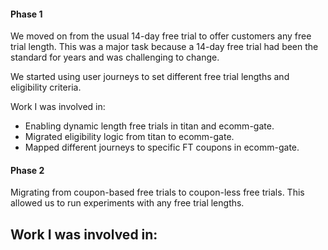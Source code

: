 #### Phase 1
We moved on from the usual 14-day free trial to offer customers any free trial length. This was a major task because a 14-day free trial had been the standard for years and was challenging to change.

We started using user journeys to set different free trial lengths and eligibility criteria.

Work I was involved in:
- Enabling dynamic length free trials in titan and ecomm-gate.
- Migrated eligibility logic from titan to ecomm-gate.
- Mapped different journeys to specific FT coupons in ecomm-gate.

#### Phase 2
Migrating from coupon-based free trials to coupon-less free trials. This allowed us to run experiments with any free trial lengths.

Work I was involved in:
- 